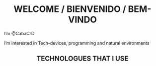 <h1 align="center"> WELCOME / BIENVENIDO / BEM-VINDO</h1>
<p>I’m @CabaCrD </p>

<p> I’m interested in Tech-devices, programming and natural environments</p>
<h2 align="center"> TECHNOLOGUES THAT I USE</h2>


<!---
CabaCrD/CabaCrD is a ✨ special ✨ repository because its `README.md` (this file) appears on your GitHub profile.
You can click the Preview link to take a look at your changes.
--->
